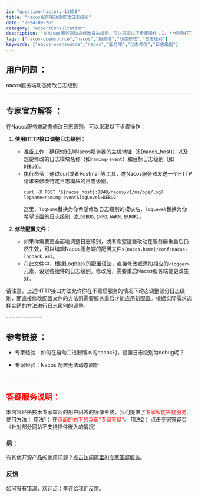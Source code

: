 ```yaml
---
id: "question-history-11858"
title: "nacos服务端动态修改日志级别"
date: "2024-09-26"
category: "expertConsultation"
description: "在Nacos服务端动态修改日志级别，可以采取以下步骤操作：1. **使用HTTP接口调整日志级别**：   - 准备工作：确保你知道Nacos服务器的主机地址（$nacos_host）以及想要修改的日志模块名称（如`naming-event`）和目标日志级别（如`DEBUG`）。   - 执行命令："
tags: ["nacos-opensource","nacos","服务端","动态修改","日志级别"]
keywords: ["nacos-opensource","nacos","服务端","动态修改","日志级别"]
---
```


## 用户问题 ： 
 nacos服务端动态修改日志级别  

---------------
## 专家官方解答 ：

在Nacos服务端动态修改日志级别，可以采取以下步骤操作：

1. **使用HTTP接口调整日志级别**：
   - 准备工作：确保你知道Nacos服务器的主机地址（${nacos_host}）以及想要修改的日志模块名称（如`naming-event`）和目标日志级别（如`DEBUG`）。
   - 执行命令：通过curl或者Postman等工具，向Nacos服务器发送一个HTTP请求来修改特定日志模块的日志级别。
     ```shell
     curl -X POST '${nacos_host}:8848/nacos/v1/ns/ops/log?logName=naming-event&logLevel=DEBUG'
     ```
     这里，`logName`替换为你希望修改日志级别的模块名，`logLevel`替换为你希望设置的日志级别（如`DEBUG`, `INFO`, `WARN`, `ERROR`）。

2. **修改配置文件**：
   - 如果你需要更全面地调整日志级别，或者希望这些改动在服务器重启后仍然生效，可以编辑Nacos服务端的配置文件`${nacos.home}/conf/nacos-logback.xml`。
   - 在此文件中，根据Logback的配置语法，直接修改或添加相应的`<logger>`元素，设定各组件的日志级别。修改后，需要重启Nacos服务端使更改生效。

请注意，上述HTTP接口方法允许你在不重启服务的情况下动态调整部分日志级别，而直接修改配置文件的方法则需要服务重启才能应用新配置。根据实际需求选择合适的方法进行日志级别的调整。


<font color="#949494">---------------</font> 


## 参考链接 ：

* 专家经验：如何在启动二进制版本的nacos时，设置日志级别为debug呢？ 
 
 * 专家经验：Nacos 配置无法动态刷新 


 <font color="#949494">---------------</font> 
 


## <font color="#FF0000">答疑服务说明：</font> 

本内容经由技术专家审阅的用户问答的镜像生成，我们提供了<font color="#FF0000">专家智能答疑服务</font>,使用方法：
用法1： 在<font color="#FF0000">页面的右下的浮窗”专家答疑“</font>。
用法2： 点击[专家答疑页](https://answer.opensource.alibaba.com/docs/intro)（针对部分网站不支持插件嵌入的情况）
### 另：


有其他开源产品的使用问题？[点击访问阿里AI专家答疑服务](https://answer.opensource.alibaba.com/docs/intro)。
### 反馈
如问答有错漏，欢迎点：[差评](https://ai.nacos.io/user/feedbackByEnhancerGradePOJOID?enhancerGradePOJOId=13827)给我们反馈。
